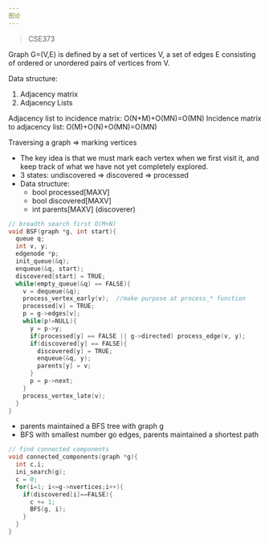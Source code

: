 ```yaml
---
图论
---
```


> CSE373

Graph G=(V,E) is defined by a set of vertices V, a set of edges E consisting of ordered or unordered pairs of vertices from V.

Data structure:
1. Adjacency matrix
2. Adjacency Lists

Adjacency list to incidence matrix: O(N+M)+O(MN)=O(MN)
Incidence matrix to adjacency list: O(M)+O(N)+O(MN)=O(MN)

Traversing a graph => marking vertices
* The key idea is that we must mark each vertex when we first visit it, and keep track of what we have not yet completely explored.
* 3 states: undiscovered => discovered => processed
* Data structure:
  - bool processed\[MAXV\]
  - bool discovered\[MAXV\]
  - int parents\[MAXV\] (discoverer)

```cpp
// breadth search first O(M+N)
void BSF(graph *g, int start){
  queue q;
  int v, y;
  edgenode *p;
  init_queue(&q);
  enqueue(&q, start);
  discovered[start] = TRUE;
  while(empty_queue(&q) == FALSE){
    v = dequeue(&q);
    process_vertex_early(v);  //make purpose at process_* function
    processed[v] = TRUE;
    p = g->edges[v];
    while(p!=NULL){
      y = p->y;
      if(processed[y] == FALSE || g->directed) process_edge(v, y);
      if(discovered[y] == FALSE){
        discovered[y] = TRUE;
        enqueue(&q, y);
        parents[y] = v;
      }
      p = p->next;
    }
    process_vertex_late(v);
  }
}
```

* parents maintained a BFS tree with graph g
* BFS with smallest number go edges, parents maintained a shortest path

```cpp
// find connected components
void connected_components(graph *g){
  int c,i;
  ini_search(g);
  c = 0;
  for(i=1; i<=g->nvertices;i++){
    if(discovered[i]==FALSE){
      c += 1;
      BFS(g, i);
    }
  }
}
```
